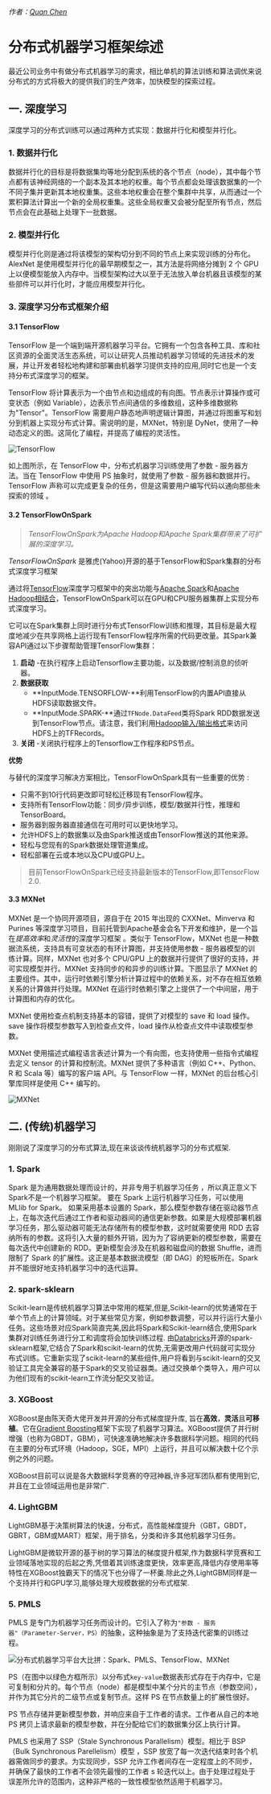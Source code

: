 *作者：[Quan Chen](https://github.com/chenquan)*

# 分布式机器学习框架综述

最近公司业务中有做分布式机器学习的需求，相比单机的算法训练和算法调优来说分布式的方式将极大的提供我们的生产效率，加快模型的探索过程。

## 一. 深度学习

深度学习的分布式训练可以通过两种方式实现：数据并行化和模型并行化。

### 1. 数据并行化

数据并行化的目标是将数据集均等地分配到系统的各个节点（node），其中每个节点都有该神经网络的一个副本及其本地的权重。每个节点都会处理该数据集的一个不同子集并更新其本地权重集。这些本地权重会在整个集群中共享，从而通过一个累积算法计算出一个新的全局权重集。这些全局权重又会被分配至所有节点，然后节点会在此基础上处理下一批数据。

### 2. 模型并行化

模型并行化则是通过将该模型的架构切分到不同的节点上来实现训练的分布化。AlexNet 是使用模型并行化的最早期模型之一，其方法是将网络分摊到 2 个 GPU 上以便模型能放入内存中。当模型架构过大以至于无法放入单台机器且该模型的某些部件可以并行化时，才能应用模型并行化。



### 3. 深度学习分布式框架介绍

#### 3.1 TensorFlow

TensorFlow 是一个端到端开源机器学习平台。它拥有一个包含各种工具、库和社区资源的全面灵活生态系统，可以让研究人员推动机器学习领域的先进技术的发展，并让开发者轻松地构建和部署由机器学习提供支持的应用,同时它也是一个支持分布式深度学习的框架。

 TensorFlow 将计算表示为一个由节点和边组成的有向图。节点表示计算操作或可变状态（例如 Variable），边表示节点间通信的多维数组，这种多维数据称为"Tensor"。TensorFlow 需要用户静态地声明逻辑计算图，并通过将图重写和划分到机器上实现分布式计算。需说明的是，MXNet，特别是 DyNet，使用了一种动态定义的图。这简化了编程，并提高了编程的灵活性。 

 ![TensorFlow](img/f7d306fd629084856edaca6a409d37f3.png) 

 如上图所示，在 TensorFlow 中，分布式机器学习训练使用了参数 - 服务器方法。当在 TensorFlow 中使用 PS 抽象时，就使用了参数 - 服务器和数据并行。TensorFlow 声称可以完成更复杂的任务，但是这需要用户编写代码以通向那些未探索的领域 。

#### 3.2 TensorFlowOnSpark

>  *TensorFlowOnSpark为Apache Hadoop和Apache Spark集群带来了可扩展的深度学习。* 

*TensorFlowOnSpark* 是雅虎(Yahoo)开源的基于TensorFlow和Spark集群的分布式深度学习框架

通过将[TensorFlow](https://www.tensorflow.org/)深度学习框架中的突出功能与[Apache Spark](http://spark.apache.org/)和[Apache Hadoop相结合](http://hadoop.apache.org/)，TensorFlowOnSpark可以在GPU和CPU服务器集群上实现分布式深度学习。

它可以在Spark集群上同时进行分布式TensorFlow训练和推理，其目标是最大程度地减少在共享网格上运行现有TensorFlow程序所需的代码更改量。其Spark兼容API通过以下步骤帮助管理TensorFlow集群：

1. **启动** -在执行程序上启动Tensorflow主要功能，以及数据/控制消息的侦听器。
2. **数据获取**
   - **InputMode.TENSORFLOW-**利用TensorFlow的内置API直接从HDFS读取数据文件。
   - **InputMode.SPARK-**通过`TFNode.DataFeed`类将Spark RDD数据发送到TensorFlow节点。请注意，我们利用[Hadoop输入/输出格式](https://github.com/tensorflow/ecosystem/tree/master/hadoop)来访问HDFS上的TFRecords。
3. **关闭** -关闭执行程序上的Tensorflow工作程序和PS节点。

**优势**

 与替代的深度学习解决方案相比，TensorFlowOnSpark具有一些重要的优势 :

- 只需不到10行代码更改即可轻松迁移现有TensorFlow程序。
- 支持所有TensorFlow功能：同步/异步训练，模型/数据并行性，推理和TensorBoard。
- 服务器到服务器直接通信在可用时可以更快地学习。
- 允许HDFS上的数据集以及由Spark推送或由TensorFlow推送的其他来源。
- 轻松与您现有的Spark数据处理管道集成。
- 轻松部署在云或本地以及CPU或GPU上。

> 目前TensorFlowOnSpark已经支持最新版本的TensorFlow,即TensorFlow 2.0. 



#### 3.3 MXNet

MXNet 是一个协同开源项目，源自于在 2015 年出现的 CXXNet、Minverva 和 Purines 等深度学习项目，目前托管到Apache基金会名下开发和维护，是一个旨在*提高效率*和*灵活性*的深度学习框架 。类似于 TensorFlow，MXNet 也是一种数据流系统，支持具有可变状态的有环计算图，并支持使用参数 - 服务器模型的训练计算。同样，MXNet 也对多个 CPU/GPU 上的数据并行提供了很好的支持，并可实现模型并行。MXNet 支持同步的和异步的训练计算。下图显示了 MXNet 的主要组件。其中，运行时依赖引擎分析计算过程中的依赖关系，对不存在相互依赖关系的计算做并行处理。MXNet 在运行时依赖引擎之上提供了一个中间层，用于计算图和内存的优化。 

MXNet 使用检查点机制支持基本的容错，提供了对模型的 save 和 load 操作。save 操作将模型参数写入到检查点文件，load 操作从检查点文件中读取模型参数。

MXNet 使用描述式编程语言表述计算为一个有向图，也支持使用一些指令式编程去定义 tensor 的计算和控制流。MXNet 提供了多种语言（例如 C++、Python、R 和 Scala 等）编写的客户端 API。与 TensorFlow 一样，MXNet 的后台核心引擎库同样是使用 C++ 编写的。

 ![MXNet](img/b77c02d5843c261d7a10682e2599bb0a.jpg)



 


## 二. (传统)机器学习

刚刚说了深度学习的分布式算法,现在来谈谈传统机器学习的分布式框架.

### 1.  Spark 

 Spark 是为通用数据处理而设计的，并非专用于机器学习任务 ，所以真正意义下Spark不是一个机器学习框架。 要在 Spark 上运行机器学习任务，可以使用 MLlib for Spark。  如果采用基本设置的 Spark，那么模型参数存储在驱动器节点上，在每次迭代后通过工作者和驱动器间的通信更新参数。如果是大规模部署机器学习任务，那么驱动器可能无法存储所有的模型参数，这时就需要使用 RDD 去容纳所有的参数。这将引入大量的额外开销，因为为了容纳更新的模型参数，需要在每次迭代中创建新的 RDD。更新模型会涉及在机器和磁盘间的数据 Shuffle，进而限制了 Spark 的扩展性。这正是基本数据流模型（即 DAG）的短板所在。Spark 并不能很好地支持机器学习中的迭代运算。 

### 2. spark-sklearn

Scikit-learn是传统机器学习算法中常用的框架,但是,Scikit-learn的优势通常在于单个节点上的计算领域。对于某些常见方案，例如参数调整，可以并行运行大量小任务。这些场景对应Spark简直完美,因此将Spark和Scikit-learn结合,使用Spark集群对训练任务进行分工和调度将会加快训练过程.
由[Databricks](https://databricks.com/)开源的spark-sklearn框架,它结合了Spark和scikit-learn的优势,无需更改用户代码就可实现分布式训练。它重新实现了scikit-learn的某些组件,用户将看到与scikit-learn的交叉验证工具完全兼容的基于Spark的交叉验证器类。通过交换单个类导入，用户可以为他们现有的scikit-learn工作流分配交叉验证。

### 3. XGBoost

XGBoost是由陈天奇大佬开发并开源的分布式梯度提升库, 旨在**高效**，**灵活**且**可移植**。它在[Gradient Boosting](https://en.wikipedia.org/wiki/Gradient_boosting)框架下实现了机器学习算法。XGBoost提供了并行树增强（也称为GBDT，GBM），可快速准确地解决许多数据科学问题。相同的代码在主要的分布式环境（Hadoop，SGE，MPI）上运行，并且可以解决数十亿个示例之外的问题。 

XGBoost目前可以说是各大数据科学竞赛的夺冠神器,许多冠军团队都有使用到它,并且在工业领域运用也是非常广.

### 4. LightGBM

LightGBM基于决策树算法的快速，分布式，高性能梯度提升（GBT，GBDT，GBRT，GBM或MART）框架，用于排名，分类和许多其他机器学习任务。 

LightGBM是微软开源的基于树的学习算法的梯度提升框架,作为数据科学竞赛和工业领域落地实现的后起之秀,凭借着其训练速度更快，效率更高,降低内存使用率等特性在XGBoost独霸天下的情况下也分得了一杯羹.除此之外,LightGBM同样是一个支持并行和GPU学习,能够处理大规模数据的分布式框架.



### 5. PMLS
PMLS 是专门为机器学习任务而设计的。它引入了称为`"参数 - 服务器"（Parameter-Server，PS）`的抽象，这种抽象是为了支持迭代密集的训练过程。

 ![分布式机器学习平台大比拼：Spark、PMLS、TensorFlow、MXNet](img/2734e2893572476cae59e9d3db8dc900.png) 

PS（在图中以绿色方框所示）以分布式` key-value `数据表形式存在于内存中，它是可复制和分片的。每个节点（node）都是模型中某个分片的主节点（参数空间），并作为其它分片的二级节点或复制节点。这样 PS 在节点数量上的扩展性很好。

PS 节点存储并更新模型参数，并响应来自于工作者的请求。工作者从自己的本地 PS 拷贝上请求最新的模型参数，并在分配给它们的数据集分区上执行计算。

PMLS 也采用了 SSP（Stale Synchronous Parallelism）模型。相比于 BSP（Bulk Synchronous Parellelism）模型 ，SSP 放宽了每一次迭代结束时各个机器需做同步的要求。为实现同步，SSP 允许工作者间存在一定程度上的不同步，并确保了最快的工作者不会领先最慢的工作者 s 轮迭代以上。由于处理过程处于误差所允许的范围内，这种非严格的一致性模型依然适用于机器学习。